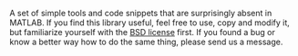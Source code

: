 
A set of simple tools and code snippets that are surprisingly absent in MATLAB. If you find this library useful, feel free to use, copy and modify it, but familiarize yourself with the [BSD license](http://opensource.org/licenses/bsd-license.php) first. If you found a bug or know a better way how to do the same thing, please send us a message.

